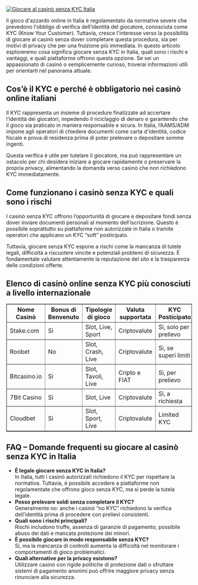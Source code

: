[![Giocare al casinò senza KYC Italia](https://123-caf.pages.dev/gitsignup.png)](https://vrmoo.ru/Bt82HjjY)

<div> <p>Il gioco d'azzardo online in Italia è regolamentato da normative severe che prevedono l'obbligo di verifica dell’identità del giocatore, conosciuta come KYC (Know Your Customer). Tuttavia, cresce l'interesse verso la possibilità di giocare al casinò senza dover completare questa procedura, sia per motivi di privacy che per una fruizione più immediata. In questo articolo esploreremo cosa significa giocare senza KYC in Italia, quali sono i rischi e vantaggi, e quali piattaforme offrono questa opzione. Se sei un appassionato di casinò o semplicemente curioso, troverai informazioni utili per orientarti nel panorama attuale.</p>  <h2>Cos’è il KYC e perché è obbligatorio nei casinò online italiani</h2> <p>Il KYC rappresenta un insieme di procedure finalizzate ad accertare l’identità dei giocatori, impedendo il riciclaggio di denaro e garantendo che il gioco sia praticato in maniera responsabile e sicura. In Italia, l’AAMS/ADM impone agli operatori di chiedere documenti come carta d'identità, codice fiscale e prova di residenza prima di poter prelevare o depositare somme ingenti.</p> <p>Questa verifica è utile per tutelare il giocatore, ma può rappresentare un ostacolo per chi desidera iniziare a giocare rapidamente o preservare la propria privacy, alimentando la domanda verso casinò che non richiedono KYC immediatamente.</p>  <h2>Come funzionano i casinò senza KYC e quali sono i rischi</h2> <p>I casinò senza KYC offrono l’opportunità di giocare e depositare fondi senza dover inviare documenti personali al momento dell’iscrizione. Questo è possibile soprattutto su piattaforme non autorizzate in Italia o tramite operatori che applicano un KYC “soft” posticipato.</p> <p>Tuttavia, giocare senza KYC espone a rischi come la mancanza di tutele legali, difficoltà a riscuotere vincite e potenziali problemi di sicurezza. È fondamentale valutare attentamente la reputazione del sito e la trasparenza delle condizioni offerte.</p>  <h2>Elenco di casinò online senza KYC più conosciuti a livello internazionale</h2> <table border="1" cellpadding="5" cellspacing="0" style="border-collapse: collapse; width: 100%; max-width: 600px;"> <thead> <tr> <th>Nome Casinò</th> <th>Bonus di Benvenuto</th> <th>Tipologie di gioco</th> <th>Valuta supportata</th> <th>KYC Posticipato</th> </tr> </thead> <tbody> <tr> <td>Stake.com</td> <td>Sì</td> <td>Slot, Live, Sport</td> <td>Criptovalute</td> <td>Sì, solo per prelievo</td> </tr> <tr> <td>Roobet</td> <td>No</td> <td>Slot, Crash, Live</td> <td>Criptovalute</td> <td>Sì, se superi limiti</td> </tr> <tr> <td>Bitcasino.io</td> <td>Sì</td> <td>Slot, Tavoli, Live</td> <td>Cripto e FIAT</td> <td>Sì, per prelievo</td> </tr> <tr> <td>7Bit Casino</td> <td>Sì</td> <td>Slot, Live</td> <td>Criptovalute</td> <td>Sì, a richiesta</td> </tr> <tr> <td>Cloudbet</td> <td>Sì</td> <td>Slot, Sport, Live</td> <td>Criptovalute</td> <td>Limited KYC</td> </tr> </tbody> </table>  <h2>FAQ – Domande frequenti su giocare al casinò senza KYC in Italia</h2> <ul> <li><strong>È legale giocare senza KYC in Italia?</strong><br>In Italia, tutti i casinò autorizzati richiedono il KYC per rispettare la normativa. Tuttavia, è possibile accedere a piattaforme non regolamentate che offrono gioco senza KYC, ma si perde la tutela legale.</li> <li><strong>Posso prelevare soldi senza completare il KYC?</strong><br>Generalmente no: anche i casinò “no KYC” richiedono la verifica dell’identità prima di procedere con prelievi consistenti.</li> <li><strong>Quali sono i rischi principali?</strong><br>Rischi includono truffe, assenza di garanzie di pagamento, possibile abuso dei dati e mancata protezione dei minori.</li> <li><strong>È possibile giocare in modo responsabile senza KYC?</strong><br>Sì, ma la mancanza di controlli aumenta la difficoltà nel monitorare i comportamenti di gioco problematici.</li> <li><strong>Quali alternative per la privacy esistono?</strong><br>Utilizzare casinò con rigide politiche di protezione dati o sfruttare sistemi di pagamento anonimi può offrire maggiore privacy senza rinunciare alla sicurezza.</li> </ul> </div>